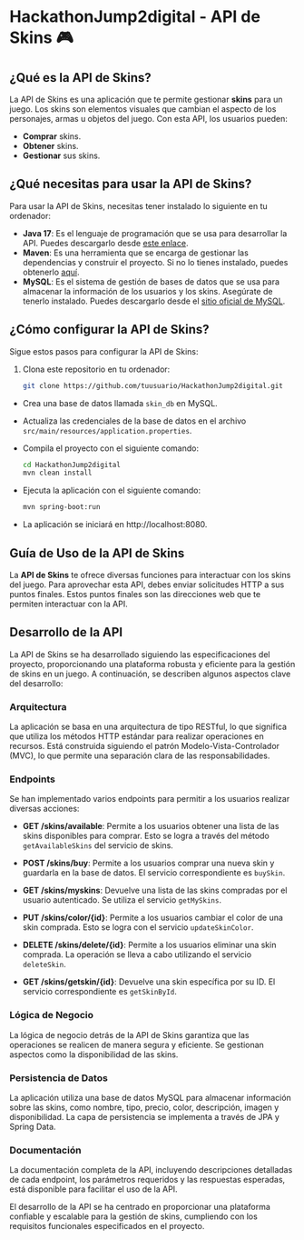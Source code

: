 # HackathonJump2digital - API de Skins 🎮

## ¿Qué es la API de Skins?

La API de Skins es una aplicación que te permite gestionar **skins** para un juego. Los skins son elementos visuales que cambian el aspecto de los personajes, armas u objetos del juego. Con esta API, los usuarios pueden:

- **Comprar** skins.
- **Obtener** skins.
- **Gestionar** sus skins.

## ¿Qué necesitas para usar la API de Skins?

Para usar la API de Skins, necesitas tener instalado lo siguiente en tu ordenador:

- **Java 17**: Es el lenguaje de programación que se usa para desarrollar la API. Puedes descargarlo desde  [este enlace](https://www.oracle.com/java/technologies/javase-downloads.html).
- **Maven**: Es una herramienta que se encarga de gestionar las dependencias y construir el proyecto. Si no lo tienes instalado, puedes obtenerlo [aquí](https://maven.apache.org/).
- **MySQL**: Es el sistema de gestión de bases de datos que se usa para almacenar la información de los usuarios y los skins. Asegúrate de tenerlo instalado. Puedes descargarlo desde el [sitio oficial de MySQL](https://dev.mysql.com/downloads/mysql/).

## ¿Cómo configurar la API de Skins?

Sigue estos pasos para configurar la API de Skins:

1. Clona este repositorio en tu ordenador:

   ```bash
   git clone https://github.com/tuusuario/HackathonJump2digital.git

- Crea una base de datos llamada `skin_db` en MySQL.
- Actualiza las credenciales de la base de datos en el archivo `src/main/resources/application.properties`.
- Compila el proyecto con el siguiente comando:

  ```bash
  cd HackathonJump2digital
  mvn clean install

- Ejecuta la aplicación con el siguiente comando:

  ```bash
  mvn spring-boot:run

- La aplicación se iniciará en http://localhost:8080.

## Guía de Uso de la API de Skins

La **API de Skins** te ofrece diversas funciones para interactuar con los skins del juego. Para aprovechar esta API, debes enviar solicitudes HTTP a sus puntos finales. Estos puntos finales son las direcciones web que te permiten interactuar con la API.

## Desarrollo de la API

La API de Skins se ha desarrollado siguiendo las especificaciones del proyecto, proporcionando una plataforma robusta y eficiente para la gestión de skins en un juego. A continuación, se describen algunos aspectos clave del desarrollo:

### Arquitectura

La aplicación se basa en una arquitectura de tipo RESTful, lo que significa que utiliza los métodos HTTP estándar para realizar operaciones en recursos. Está construida siguiendo el patrón Modelo-Vista-Controlador (MVC), lo que permite una separación clara de las responsabilidades.

### Endpoints

Se han implementado varios endpoints para permitir a los usuarios realizar diversas acciones:

- **GET /skins/available**: Permite a los usuarios obtener una lista de las skins disponibles para comprar. Esto se logra a través del método `getAvailableSkins` del servicio de skins.

- **POST /skins/buy**: Permite a los usuarios comprar una nueva skin y guardarla en la base de datos. El servicio correspondiente es `buySkin`.

- **GET /skins/myskins**: Devuelve una lista de las skins compradas por el usuario autenticado. Se utiliza el servicio `getMySkins`.

- **PUT /skins/color/{id}**: Permite a los usuarios cambiar el color de una skin comprada. Esto se logra con el servicio `updateSkinColor`.

- **DELETE /skins/delete/{id}**: Permite a los usuarios eliminar una skin comprada. La operación se lleva a cabo utilizando el servicio `deleteSkin`.

- **GET /skins/getskin/{id}**: Devuelve una skin específica por su ID. El servicio correspondiente es `getSkinById`.

### Lógica de Negocio

La lógica de negocio detrás de la API de Skins garantiza que las operaciones se realicen de manera segura y eficiente. Se gestionan aspectos como la disponibilidad de las skins.

### Persistencia de Datos

La aplicación utiliza una base de datos MySQL para almacenar información sobre las skins, como nombre, tipo, precio, color, descripción, imagen y disponibilidad. La capa de persistencia se implementa a través de JPA y Spring Data.

### Documentación

La documentación completa de la API, incluyendo descripciones detalladas de cada endpoint, los parámetros requeridos y las respuestas esperadas, está disponible para facilitar el uso de la API.

El desarrollo de la API se ha centrado en proporcionar una plataforma confiable y escalable para la gestión de skins, cumpliendo con los requisitos funcionales especificados en el proyecto.

